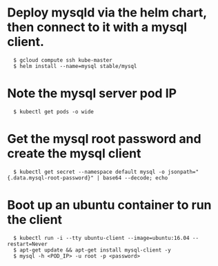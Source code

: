 # Deploy mysqld via the helm chart, then connect to it with a mysql client.

```console
  $ gcloud compute ssh kube-master
  $ helm install --name=mysql stable/mysql
```

# Note the mysql server pod IP
```console
  $ kubectl get pods -o wide
```

# Get the mysql root password and create the mysql client
```console
  $ kubectl get secret --namespace default mysql -o jsonpath="{.data.mysql-root-password}" | base64 --decode; echo
```

# Boot up an ubuntu container to run the client
```console
  $ kubectl run -i --tty ubuntu-client --image=ubuntu:16.04 --restart=Never 
  $ apt-get update && apt-get install mysql-client -y
  $ mysql -h <POD_IP> -u root -p <password>
```
